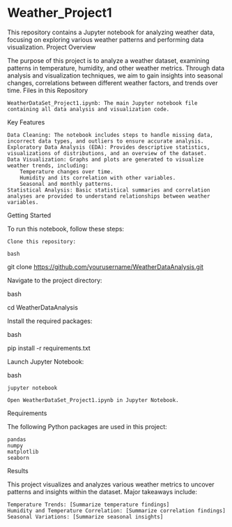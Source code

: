 # Weather_Project1
This repository contains a Jupyter notebook for analyzing weather data, focusing on exploring various weather patterns and performing data visualization.
Project Overview

The purpose of this project is to analyze a weather dataset, examining patterns in temperature, humidity, and other weather metrics. Through data analysis and visualization techniques, we aim to gain insights into seasonal changes, correlations between different weather factors, and trends over time.
Files in this Repository

    WeatherDataSet_Project1.ipynb: The main Jupyter notebook file containing all data analysis and visualization code.

Key Features

    Data Cleaning: The notebook includes steps to handle missing data, incorrect data types, and outliers to ensure accurate analysis.
    Exploratory Data Analysis (EDA): Provides descriptive statistics, visualizations of distributions, and an overview of the dataset.
    Data Visualization: Graphs and plots are generated to visualize weather trends, including:
        Temperature changes over time.
        Humidity and its correlation with other variables.
        Seasonal and monthly patterns.
    Statistical Analysis: Basic statistical summaries and correlation analyses are provided to understand relationships between weather variables.

Getting Started

To run this notebook, follow these steps:

    Clone this repository:

    bash

git clone https://github.com/yourusername/WeatherDataAnalysis.git

Navigate to the project directory:

bash

cd WeatherDataAnalysis

Install the required packages:

bash

pip install -r requirements.txt

Launch Jupyter Notebook:

bash

    jupyter notebook

    Open WeatherDataSet_Project1.ipynb in Jupyter Notebook.

Requirements

The following Python packages are used in this project:

    pandas
    numpy
    matplotlib
    seaborn

Results

This project visualizes and analyzes various weather metrics to uncover patterns and insights within the dataset. Major takeaways include:

    Temperature Trends: [Summarize temperature findings]
    Humidity and Temperature Correlation: [Summarize correlation findings]
    Seasonal Variations: [Summarize seasonal insights]
